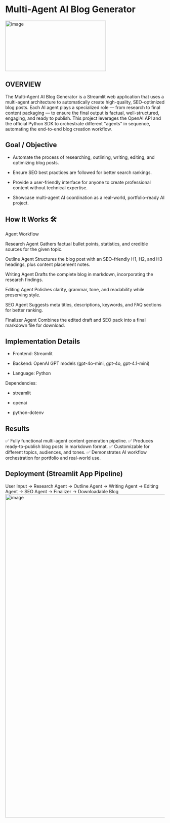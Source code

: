 # Multi‑Agent AI Blog Generator 
<img width="318" height="159" alt="image" src="https://github.com/user-attachments/assets/5c2d3313-53ba-4966-8ae1-3e23b76da1ad" />


## OVERVIEW

The Multi-Agent AI Blog Generator is a Streamlit web application that uses a multi-agent architecture to automatically create high-quality, SEO-optimized blog posts.
Each AI agent plays a specialized role — from research to final content packaging — to ensure the final output is factual, well-structured, engaging, and ready to publish.
This project leverages the OpenAI API and the official Python SDK to orchestrate different "agents" in sequence, automating the end-to-end blog creation workflow.


## Goal / Objective

- Automate the process of researching, outlining, writing, editing, and optimizing blog posts.

- Ensure SEO best practices are followed for better search rankings.

- Provide a user-friendly interface for anyone to create professional content without technical expertise.

- Showcase multi-agent AI coordination as a real-world, portfolio-ready AI project.

## How It Works 🛠

Agent Workflow

Research Agent
Gathers factual bullet points, statistics, and credible sources for the given topic.

Outline Agent
Structures the blog post with an SEO-friendly H1, H2, and H3 headings, plus content placement notes.

Writing Agent
Drafts the complete blog in markdown, incorporating the research findings.

Editing Agent
Polishes clarity, grammar, tone, and readability while preserving style.

SEO Agent
Suggests meta titles, descriptions, keywords, and FAQ sections for better ranking.

Finalizer Agent
Combines the edited draft and SEO pack into a final markdown file for download.


## Implementation Details

- Frontend: Streamlit

- Backend: OpenAI GPT models (gpt-4o-mini, gpt-4o, gpt-4.1-mini)

- Language: Python

 Dependencies:

 - streamlit

 - openai

 - python-dotenv


## Results

✅ Fully functional multi-agent content generation pipeline.
✅ Produces ready-to-publish blog posts in markdown format.
✅ Customizable for different topics, audiences, and tones.
✅ Demonstrates AI workflow orchestration for portfolio and real-world use.


## Deployment (Streamlit App Pipeline)

User Input → Research Agent → Outline Agent → Writing Agent → Editing Agent → SEO Agent → Finalizer → Downloadable Blog
<img width="1918" height="1020" alt="image" src="https://github.com/user-attachments/assets/f2d9a5d9-0b67-4c3f-892d-35c30730e035" />
